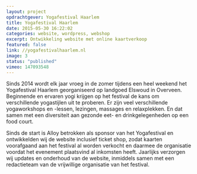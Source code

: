```yaml
---
layout: project
opdrachtgever: Yogafestival Haarlem
title: Yogafestival Haarlem
date: 2015-05-30 16:22:02
categories: website, wordpress, webshop
excerpt: Ontwikkeling website met online kaartverkoop
featured: false
link: //yogafestivalhaarlem.nl
image: 3
status: "published"
vimeo: 147093548
---
```

Sinds 2014 wordt elk jaar vroeg in de zomer tijdens een heel weekend het Yogafestival Haarlem georganiseerd op landgoed Elswoud in Overveen. Beginnende en ervaren yogi krijgen op het festival de kans om verschillende yogastijlen uit te proberen. Er zijn veel verschillende yogaworkshops en -lessen, lezingen, massages en relaxplekken. En dat samen met een diversiteit aan gezonde eet- en drinkgelegenheden op een food court.

Sinds de start is Alloy betrokken als sponsor van het Yogafestival en ontwikkelden wij de website inclusief ticket shop, zodat kaarten voorafgaand aan het festival al worden verkocht en daarmee de organisatie voordat het evenement plaatsvind al inkomsten heeft. Jaarlijks verzorgen wij updates en onderhoud van de website, inmiddels samen met een redactieteam van de vrijwillige organisatie van het festival.
